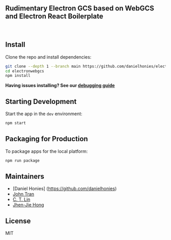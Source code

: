 

## Rudimentary Electron GCS based on WebGCS and Electron React Boilerplate 


<br>

## Install

Clone the repo and install dependencies:

```bash
git clone --depth 1 --branch main https://github.com/danielhonies/electronwebgcs.git 
cd electronwebgcs
npm install
```

**Having issues installing? See our [debugging guide](https://github.com/electron-react-boilerplate/electron-react-boilerplate/issues/400)**

## Starting Development

Start the app in the `dev` environment:

```bash
npm start
```

## Packaging for Production

To package apps for the local platform:

```bash
npm run package
```

## Maintainers

- [Daniel Honies] (https://github.com/danielhonies)
- [John Tran](https://github.com/jooohhn)
- [C. T. Lin](https://github.com/chentsulin)
- [Jhen-Jie Hong](https://github.com/jhen0409)

## License

MIT 

